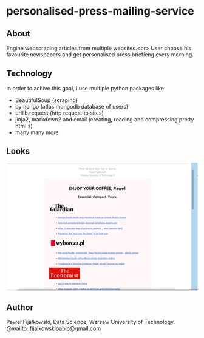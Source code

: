 # personalised-press-mailing-service
## About
Engine webscraping articles from multiple websites.<br\>
User choose his favourite newspapers and get personalised press briefieng every morning.
## Technology
In order to achive this goal, I use multiple python packages like:
* BeautifulSoup (scraping)
* pymongo (atlas mongodb database of users)
* urllib.request (http request to sites)
* jinja2, markdown2 and email (creating, reading and compressing pretty html's)
* many many more
## Looks
![looks](press-look.PNG)
## Author
Paweł Fijałkowski, Data Science, Warsaw University of Technology.
@mailto: fijalkowskipablo@gmail.com
